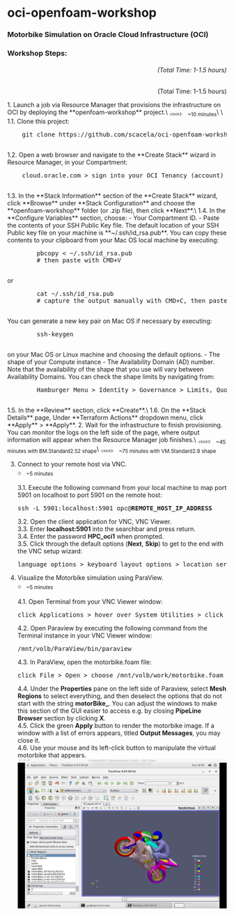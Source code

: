 # oci-openfoam-workshop

### Motorbike Simulation on Oracle Cloud Infrastructure (OCI)

### Workshop Steps:
###### <p align="right">(Total Time: 1-1.5 hours)</p>
<p align="right">(Total Time: 1-1.5 hours)</p>
1. Launch a job via Resource Manager that provisions the infrastructure on OCI by deploying the **openfoam-workshop** project.\
	<sub><sup><sub>:clock3:</sub></sup></sub>
	&nbsp;
	<sub>~10 minutes</sub>\
	\
	1.1. Clone this project:
	<pre>
	git clone https://github.com/scacela/oci-openfoam-workshop
	</pre>
	1.2. Open a web browser and navigate to the **Create Stack** wizard in Resource Manager, in your Compartment:
	<pre>
	cloud.oracle.com &gt sign into your OCI Tenancy (account) &gt click Hamburger Menu &gt hover over <b>Resource Manager</b> &gt click <b>Stacks</b> &gt choose your Compartment from the dropdown menu under **List Scope** &gt click <b>Create Stack</b>
	</pre>
	1.3. In the **Stack Information** section of the **Create Stack** wizard, click **Browse** under **Stack Configuration** and choose the **openfoam-workshop** folder (or .zip file), then click **Next**.\
	1.4. In the **Configure Variables** section, choose:
	- Your Compartment ID.
	- Paste the contents of your SSH Public Key file. The default location of your SSH Public key file on your machine is **~/.ssh/id_rsa.pub**. You can copy these contents to your clipboard from your Mac OS local machine by executing:
		<pre>
		pbcopy < ~/.ssh/id_rsa.pub
		# then paste with CMD+V
		</pre>
		or
		<pre>
		cat ~/.ssh/id_rsa.pub
		# capture the output manually with CMD+C, then paste with CMD+V
		</pre>
	You can generate a new key pair on Mac OS if necessary by executing:
		<pre>
		ssh-keygen
		</pre>
	on your Mac OS or Linux machine and choosing the default options.
	- The shape of your Compute instance
	- The Availability Domain (AD) number. Note that the availability of the shape that you use will vary between Availability Domains. You can check the shape limits by navigating from:
		<pre>
		Hamburger Menu > Identity > Governance > Limits, Quotas and Usage.
		</pre>
	1.5. In the **Review** section, click **Create**.\
	1.6. On the **Stack Details** page, Under **Terraform Actions** dropdown menu, click **Apply** > **Apply**.
2. Wait for the infrastructure to finish provisioning. You can monitor the logs on the left side of the page, where output information will appear when the Resource Manager job finishes.\
	<sub><sup><sub>:clock3:</sub></sup></sub>
	&nbsp;
	<sub>~45 minutes with BM.Standard2.52 shape</sub>\
	<sub><sup><sub>:clock3:</sub></sup></sub>
	&nbsp;
	<sub>~75 minutes with VM.Standard2.8 shape</sub>

3.	Connect to your remote host via VNC.\
	<sub><sup><sub>:clock3:</sub></sup></sub>
	&nbsp;
	<sub>~5 minutes</sub>\
	\
	3.1. Execute the following command from your local machine to map port 5901 on localhost to port 5901 on the remote host:
	<pre>
	ssh -L 5901:localhost:5901 opc@<b>REMOTE_HOST_IP_ADDRESS</b>
	</pre>
	3.2. Open the client application for VNC, VNC Viewer.\
	3.3. Enter **localhost:5901** into the searchbar and press return.\
	3.4. Enter the password **HPC_oci1** when prompted.\
	3.5. Click through the default options (**Next**, **Skip**) to get to the end with the VNC setup wizard:
	<pre>
	language options > keyboard layout options > location services options > connect online accounts options
	</pre>
4.	Visualize the Motorbike simulation using ParaView.\
	<sub><sup><sub>:clock3:</sub></sup></sub>
	&nbsp;
	<sub>~5 minutes</sub>\
	\
	4.1. Open Terminal from your VNC Viewer window:
	<pre>
	click Applications &gt hover over System Utilities &gt click Terminal
	</pre>
	4.2. Open Paraview by executing the following command from the Terminal instance in your VNC Viewer window:
	<pre>
	/mnt/volb/ParaView/bin/paraview
	</pre>
	4.3. In ParaView, open the motorbike.foam file:
	<pre>
	click File > Open > choose /mnt/volb/work/motorbike.foam
	</pre>
	4.4. Under the **Properties** pane on the left side of Paraview, select **Mesh Regions** to select everything, and then deselect the options that do not start with the string **motorBike_**. You can adjust the windows to make this section of the GUI easier to access e.g. by closing **PipeLine Browser** section by clicking **X**.\
	4.5. Click the green **Apply** button to render the motorbike image. If a window with a list of errors appears, titled **Output Messages**, you may close it.\
	4.6. Use your mouse and its left-click button to manipulate the virtual motorbike that appears.
	![](./pictures/motorbike.png)

